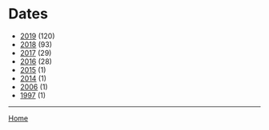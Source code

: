 # Dates

  * [2019](./2019/) (120)
  * [2018](./2018/) (93)
  * [2017](./2017/) (29)
  * [2016](./2016/) (28)
  * [2015](./2015/) (1)
  * [2014](./2014/) (1)
  * [2006](./2006/) (1)
  * [1997](./1997/) (1)

----

[Home](../)
